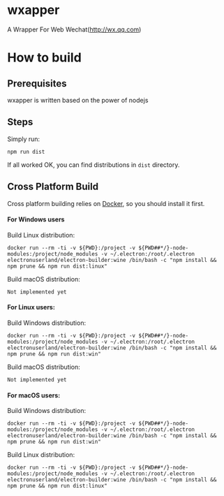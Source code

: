 # wxapper
A Wrapper For Web Wechat(http://wx.qq.com)

# How to build

## Prerequisites

wxapper is written based on the power of nodejs

## Steps

Simply run:

```
npm run dist
```

If all worked OK, you can find distributions in `dist` directory.

## Cross Platform Build

Cross platform building relies on [Docker](http://docker.com), so you should install it first.

#### For Windows users

Build Linux distribution:

```
docker run --rm -ti -v ${PWD}:/project -v ${PWD##*/}-node-modules:/project/node_modules -v ~/.electron:/root/.electron electronuserland/electron-builder:wine /bin/bash -c "npm install && npm prune && npm run dist:linux"
```

Build macOS distribution:

```
Not implemented yet
```

#### For Linux users:

Build Windows distribution:

```
docker run --rm -ti -v ${PWD}:/project -v ${PWD##*/}-node-modules:/project/node_modules -v ~/.electron:/root/.electron electronuserland/electron-builder:wine /bin/bash -c "npm install && npm prune && npm run dist:win"
```

Build macOS distribution:

```
Not implemented yet
```

#### For macOS users:

Build Windows distribution:

```
docker run --rm -ti -v ${PWD}:/project -v ${PWD##*/}-node-modules:/project/node_modules -v ~/.electron:/root/.electron electronuserland/electron-builder:wine /bin/bash -c "npm install && npm prune && npm run dist:win"
```

Build Linux distribution:

```
docker run --rm -ti -v ${PWD}:/project -v ${PWD##*/}-node-modules:/project/node_modules -v ~/.electron:/root/.electron electronuserland/electron-builder:wine /bin/bash -c "npm install && npm prune && npm run dist:linux"
```

